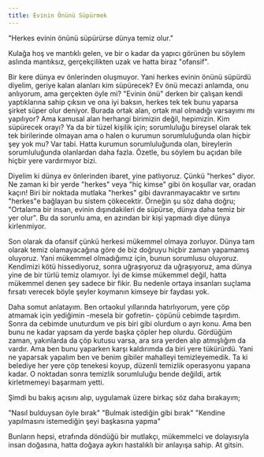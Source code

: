 ```yaml
---
title: Evinin Önünü Süpürmek
---
```


"Herkes evinin önünü süpürürse dünya temiz olur."

Kulağa hoş ve mantıklı gelen, ve bir o kadar da yapıcı görünen bu söylem aslında
mantıksız, gerçekçilikten uzak ve hatta biraz "ofansif".

Bir kere dünya ev önlerinden oluşmuyor. Yani herkes evinin önünü süpürdü
diyelim, geriye kalan alanları kim süpürecek? Ev önü mecazi anlamda, onu
anlıyorum, ama gerçekten öyle mi? "Evinin önü" derken bir çalışan kendi
yaptıklarına sahip çıksın ve ona iyi baksın, herkes tek tek bunu yaparsa şirket
süper olur deniyor. Burada ortak alan, ortak mal olmadığı varsayımı mı
yapılıyor? Ama kamusal alan herhangi birimizin değil, hepimizin. Kim süpürecek
orayı? Ya da bir tüzel kişilik için; sorumluluğu bireysel olarak tek tek
birilerinde olmayan ama o halen o kurumun sorumluluğunda olan hiçbir şey yok mu?
Var tabi. Hatta kurumun sorumluluğunda olan, bireylerin sorumluluğunda
olanlardan daha fazla. Özetle, bu söylem bu açıdan bile hiçbir yere vardırmıyor
bizi.

Diyelim ki dünya ev önlerinden ibaret, yine patlıyoruz. Çünkü "herkes" diyor.
Ne zaman ki bir yerde "herkes" veya "hiç kimse" gibi ön koşullar var, oradan
kaçın! Biri bir noktada mutlaka "herkes" gibi davranmayacaktır ve sırtını
"herkes"e bağlayan bu sistem çökecektir. Örneğin şu söz daha doğru; "Ortalama
bir insan, evinin dışındakileri de süpürse, dünya daha temiz bir yer olur".
Bu da sorunlu ama, en azından bir kişi yapmadı diye dünya kirlenmiyor.

Son olarak da ofansif çünkü herkesi mükemmel olmaya zorluyor. Dünya tam olarak
temiz olamayacağına göre de biz doğruyu hiçbir zaman yapamamış oluyoruz. Yani
mükemmel olmadığımız için, bunun sorumlusu oluyoruz. Kendimizi kötü
hissediyoruz, sonra uğraşıyoruz da uğraşıyoruz, ama dünya yine de bir türlü
temiz olamıyor. İyi de kimse mükemmel değil, hatta mükemmel denen şey sadece bir
fikir. Bu nedenle ortaya insanları suçlama fırsatı verecek böyle şeyler koymanın
kimseye bir faydası yok.

Daha somut anlatayım. Ben ortaokul yıllarında hatırlıyorum, yere çöp atmamak
için yediğimin -mesela bir gofretin- çöpünü cebimde taşırdım. Sonra da cebimde
unuturdum ve pis biri gibi olurdum o ayrı konu. Ama ben bunu ne kadar yapsam da
yerde başka çöpler hep olurdu. Gördüğüm zaman, yakınlarda da çöp kutusu varsa,
ara sıra yerden alıp atmışlığım da vardır. Ama ben bunu yaparken karşı
kaldırımda da biri yere tükürürdü. Yani ne yaparsak yapalım ben ve benim gibiler
mahalleyi temizleyemedik. Ta ki belediye her yere çöp tenekesi koyup, düzenli
temizlik operasyonu yapana kadar. O noktadan sonra temizlik sorumluluğu bende
değildi, artık kirletmemeyi başarmam yetti.

Şimdi bu bakış açısını alıp, uygulamak üzere birkaç söz daha bırakayım;

"Nasıl bulduysan öyle bırak"
"Bulmak istediğin gibi bırak"
"Kendine yapılmasını istemediğin şeyi başkasına yapma"

Bunların hepsi, etrafında döndüğü bir mutlakçı, mükemmelci ve dolayısıyla
insan doğasına, hatta doğaya aykırı hastalıklı bir anlayışa sahip. At gitsin.
